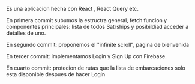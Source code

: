 Es una aplicacion hecha con React , React Query etc.

En primera commit subumos la estructra general, fetch funcion y componentes
principales: lista de todos Satrships y posibildiad acceder a detalles de uno.

En segundo commit: proponemos el "infinite scroll", pagina de bienvenida

En tercer commit: implementamos Login y Sign Up con Firebase. 

En cuarto commit: protecion de rutas que la lista de embarcaciones solo esta disponible despues de hacer Login